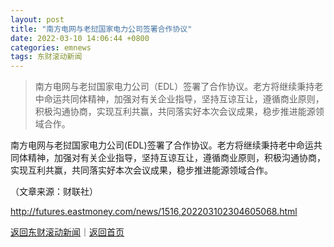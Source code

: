 ```yaml
---
layout: post
title: "南方电网与老挝国家电力公司签署合作协议"
date: 2022-03-10 14:06:44 +0800
categories: emnews
tags: 东财滚动新闻
---
```

> 南方电网与老挝国家电力公司（EDL）签署了合作协议。老方将继续秉持老中命运共同体精神，加强对有关企业指导，坚持互谅互让，遵循商业原则，积极沟通协商，实现互利共赢，共同落实好本次会议成果，稳步推进能源领域合作。

<p>南方电网与老挝国家电力公司(EDL)签署了合作协议。老方将继续秉持老中命运共同体精神，加强对有关企业指导，坚持互谅互让，遵循商业原则，积极沟通协商，实现互利共赢，共同落实好本次会议成果，稳步推进能源领域合作。</p><p class="em_media">（文章来源：财联社）</p>

<http://futures.eastmoney.com/news/1516,202203102304605068.html>

[返回东财滚动新闻](//finews.withounder.com/emnews/)｜[返回首页](//finews.withounder.com/)